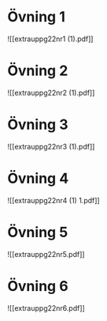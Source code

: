 
# Övning 1
![[extrauppg22nr1 (1).pdf]]

# Övning 2
![[extrauppg22nr2 (1).pdf]]

# Övning 3
![[extrauppg22nr3 (1).pdf]]




# Övning 4
![[extrauppg22nr4 (1) 1.pdf]]

# Övning 5
![[extrauppg22nr5.pdf]]

# Övning 6
![[extrauppg22nr6.pdf]]